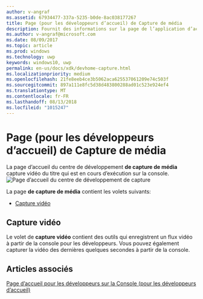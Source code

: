 ```yaml
---
author: v-angraf
ms.assetid: 67934477-337a-5235-b0de-8ac038177267
title: Page (pour les développeurs d’accueil) de Capture de média
description: Fournit des informations sur la page de l’application d’accueil du centre de développement de Capture de média pour une Xbox.
ms.author: v-angraf@microsoft.com
ms.date: 08/09/2017
ms.topic: article
ms.prod: windows
ms.technology: uwp
keywords: windows10, uwp
permalink: en-us/docs/xdk/devhome-capture.html
ms.localizationpriority: medium
ms.openlocfilehash: 21fe8eeb4ce3b5062aca625537061209e74c503f
ms.sourcegitcommit: 897a111e8fc5d38d483800288ad01c523e924ef4
ms.translationtype: MT
ms.contentlocale: fr-FR
ms.lasthandoff: 08/13/2018
ms.locfileid: "1015247"
---
```

# <a name="media-capture-page-dev-home"></a>Page (pour les développeurs d’accueil) de Capture de média
   
  
La page d’accueil du centre de développement **de capture de média** capture vidéo du titre qui est en cours d’exécution sur la console.   
 ![Page d’accueil du centre de développement de capture](images/devhome_capture.png)   
  
La page **de capture de média** contient les volets suivants:   
 
   *  [Capture vidéo](#ID4EHB)  

 
<a id="ID4EHB"></a>

   

## <a name="video-capture"></a>Capture vidéo  
   
  
Le volet de **capture vidéo** contient des outils qui enregistrent un flux vidéo à partir de la console pour les développeurs. Vous pouvez également capturer la vidéo des dernières quelques secondes à partir de la console.   
  
<a id="ID4ERB"></a>

   

## <a name="see-also"></a>Articles associés  
 [Page d’accueil pour les développeurs sur la Console (pour les développeurs d’accueil)](dev-home.md)

  